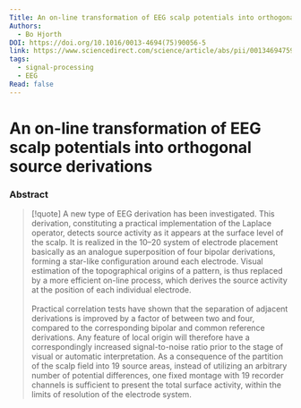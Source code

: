```yaml
---
Title: An on-line transformation of EEG scalp potentials into orthogonal source derivations
Authors:
  - Bo Hjorth
DOI: https://doi.org/10.1016/0013-4694(75)90056-5
link: https://www.sciencedirect.com/science/article/abs/pii/0013469475900565
tags:
  - signal-processing
  - EEG
Read: false
---
```


# An on-line transformation of EEG scalp potentials into orthogonal source derivations

### Abstract
>[!quote] A new type of EEG derivation has been investigated. This derivation, constituting a practical implementation of the Laplace operator, detects source activity as it appears at the surface level of the scalp. It is realized in the 10–20 system of electrode placement basically as an analogue superposition of four bipolar derivations, forming a star-like configuration around each electrode. Visual estimation of the topographical origins of a pattern, is thus replaced by a more efficient on-line process, which derives the source activity at the position of each individual electrode. <br><br>Practical correlation tests have shown that the separation of adjacent derivations is improved by a factor of between two and four, compared to the corresponding bipolar and common reference derivations. Any feature of local origin will therefore have a correspondingly increased signal-to-noise ratio prior to the stage of visual or automatic interpretation. As a consequence of the partition of the scalp field into 19 source areas, instead of utilizing an arbitrary number of potential differences, one fixed montage with 19 recorder channels is sufficient to present the total surface activity, within the limits of resolution of the electrode system.</p>


